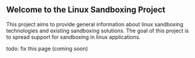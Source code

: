 ## Welcome to the Linux Sandboxing Project

This project aims to provide general information about linux sandboxing technologies and existing sandboxing solutions.
The goal of this project is to spread support for sandboxing in linux applications.


todo: fix this page (coming soon)
